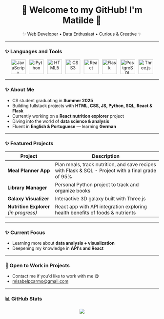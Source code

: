 <h1 align="center">🌿 Welcome to my GitHub! I'm Matilde 🌿 </h1>
<p align="center">✨ Web Developer • Data Enthusiast • Curious & Creative ✨</p>

---

### ✨ Languages and Tools
<p align="center"> 
  <img src="https://cdn.jsdelivr.net/gh/devicons/devicon/icons/javascript/javascript-original.svg" height="48" alt="JavaScript" title="JavaScript"/> &nbsp; 
  <img src="https://cdn.jsdelivr.net/gh/devicons/devicon/icons/python/python-original.svg" height="48" alt="Python" title="Python" /> &nbsp; 
  <img src="https://cdn.jsdelivr.net/gh/devicons/devicon/icons/html5/html5-original.svg" height="48" alt="HTML5" title="HTML5"/> &nbsp; 
  <img src="https://cdn.jsdelivr.net/gh/devicons/devicon/icons/css3/css3-original.svg" height="48" alt="CSS3" title="CSS3" /> &nbsp; 
  <img src="https://cdn.jsdelivr.net/gh/devicons/devicon/icons/react/react-original.svg" height="48" alt="React" title="React"/> &nbsp; 
  <img src="https://cdn.jsdelivr.net/gh/devicons/devicon/icons/flask/flask-original.svg" height="48" alt="Flask" title="Flask"/> &nbsp; 
  <img src="https://cdn.jsdelivr.net/gh/devicons/devicon/icons/postgresql/postgresql-original.svg" height="48" alt="PostgreSQL" title="PostgreSQL"/> &nbsp;
  <img src="https://cdn.jsdelivr.net/gh/devicons/devicon/icons/threejs/threejs-original.svg" height="48" alt="Three.js" title="Three.js"/> 
</p>

---

### ✨ About Me
- CS student graduating in **Summer 2025**
- Building fullstack projects with **HTML, CSS, JS, Python, SQL, React & Flask**
- Currently working on a **React nutrition explorer** project
- Diving into the world of **data science & analysis**
- Fluent in **English & Portuguese** — learning **German**

---

### ✨ Featured Projects
|  Project |  Description |
|-----------|----------------|
| **Meal Planner App** | Plan meals, track nutrition, and save recipes with Flask & SQL - Project with a final grade of 95% |
| **Library Manager** | Personal Python project to track and organize books |
| **Galaxy Visualizer** | Interactive 3D galaxy built with Three.js |
| **Nutrition Explorer** *(in progress)* | React app with API integration exploring health benefits of foods & nutrients |

---

### ✨ Current Focus
- Learning more about **data analysis + visualization**
- Deepening my knowledge in **API's and React**

---

### 📧 Open to Work in Projects
- Contact me if you'd like to work with me 😋
- misabelpcarmo@gmail.com

---

### 📊 GitHub Stats
<p align="center">
  <img src="https://github-readme-stats.vercel.app/api?username=luniballony&show_icons=true&hide_title=true&hide_border=true&bg_color=ffffff00&text_color=333&icon_color=6c63ff" />
</p>
